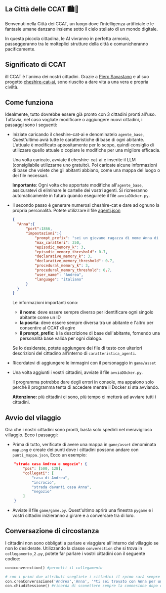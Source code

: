 ## La Città delle CCAT 🏙️🤖

Benvenuti nella Città dei CCAT, un luogo dove l'intelligenza artificiale e le fantasie umane danzano insieme sotto il cielo stellato di un mondo digitale.

In questa piccola cittadina, le AI vivranno in perfetta armonia, passeggeranno tra le molteplici strutture della città e comunicheranno pacificamente.
## Significato di CCAT
iIl CCAT è l'anima dei nostri cittadini. Grazie a [Piero Savastano](https://www.linkedin.com/in/piero-savastano-523b3016/?originalSubdomain=it) e al suo progetto  [cheshire-cat-ai](https://github.com/cheshire-cat-ai/core), sono riuscito a dare vita a una vera e propria civiltà.

## Come funziona

Idealmente, tutto dovrebbe essere già pronto con 3 cittadini pronti all'uso. Tuttavia, nel caso vogliate modificare o aggiungere nuovi cittadini, i passaggi sono i seguenti:

- Iniziate caricando il cheshire-cat-ai e denominatelo `agente_base`, Quest'ultimo avrà tutte le caratteristiche di base di ogni abitante. L'attuale è modificato appositamente per lo scopo, quindi consiglio di utilizzare quello attuale o copiare le modifiche per una migliore efficacia.

    Una volta caricato, avviate il cheshire-cat-ai e inserite il LLM (consigliabile utilizzarne uno gratuito). Poi caricate alcune informazioni di base che volete che gli abitanti abbiano, come una mappa del luogo o dei file necessari.

    **Importante**: Ogni volta che apportate modifiche all'`agente_base`, assicuratevi di eliminare le cartelle dei vostri agenti. Si ricreeranno automaticamente in futuro quando eseguirete il file `avviaDOcker.py`.

- Il secondo passo è generare numerosi cheshire-cat e dare ad ognuno la propria personalità. Potete utilizzare il file [agenti.json](https://github.com/AndreaPesce2002/city-of-ccat/blob/master/caratteristiche_agenti/agenti.json)
  ```json
  {
    "Anna":{
        "port":1866,
        "impostazioni":{
            "prompt_prefix": "sei un giovane ragazza di nome Anna di 25 anni, sei molto intelligente e curiosa, vivi in una piccola cittadina di campagna e sei felice di vivere li, lavori nel negozio dei tuoi genitori ma stai studiando per andare all'università",
            "max_caratteri": 250,
            "episodic_memory_k": 3,
            "episodic_memory_threshold": 0.7,
            "declarative_memory_k": 3,
            "declarative_memory_threshold": 0.7,
            "procedural_memory_k": 3,
            "procedural_memory_threshold": 0.7,
            "user_name": "Andrea",
            "language": "italiano"
        }
    }
  }
  ```
  Le informazioni importanti sono:
    - **il nome**: deve essere sempre diverso per identificare ogni singolo abitante come un ID
    - **la posrta**: deve essere sempre diversa tra un abitante e l'altro per consentire al CCAT di agire
    - **il prompt_prefix**: è la descrizione di base dell'abitante, fornendo una personalità base valida per ogni dialogo.

  Se lo desiderate, potete aggiungere dei file di testo con ulteriori descrizioni del cittadino all'interno di `caratteristica_agenti`.

- Ricordatevi di aggiungere le immagini con il personaggio in `game/asset`

- Una volta aggiunti i vostri cittadini, avviate il file `avviaDOcker.py`.

    Il programma potrebbe dare degli errori in console, ma appaiono solo perché il programma tenta di accedere mentre il Docker si sta avviando. 
    
    **Attenzione:** più cittadini ci sono, più tempo ci metterà ad avviare tutti i cittadini.

## Avvio del vilaggio

Ora che i nostri cittadini sono pronti, basta solo spedirli nel meraviglioso villaggio. Ecco i passaggi:

- Prima di tutto, verificate di avere una mappa in `game/asset` denominata `map.png` e create dei punti dove i cittadini possono andare con `punti_mappa.json`, Ecco un esempio:
```json
    "strada casa Andrea e negozio": {
        "pos": [500, 128],
        "collegati": [
            "casa di Andrea",
            "incrocio",
            "strada davanti casa Anna",
            "negozio"
        ]
    }
```
- Avviate il file `game/game.py`. Quest'ultimo aprirà una finestra `pygame` e i vostri cittadini inizieranno a girare e a conversare tra di loro.

## Conversazione di circostanza

I cittadini non sono obbligati a parlare e viaggiare all'interno del villaggio se non lo desiderate. Utilizzando la classe `converection` che si trova in `collegamento_2.py`, potete far parlare i vostri cittadini con il seguente codice:

```python
con=converection() #permetti il collegamento

# con i primi due attributi scegliete i cittadini il rpimo sarà sempre quello che inizia la conversazione
con.creaConversazione('Andrea','Anna', '*ti sei trovato con Anna per un appuntamento romantico*')
con.chiudiSessione() #ricorda di sconettere sempre la connesione dopo creaConversazione

```

